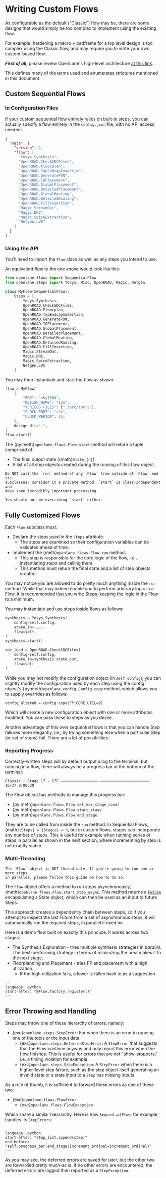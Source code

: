 # Writing Custom Flows

As configurable as the default ("Classic") flow may be, there are some designs
that would simply be too complex to implement using the existing flow.

For example, hardening a macro + padframe for a top level design is too complex
using the Classic flow, and may require you to write your own custom-based flow.

**_First of all_**, please review OpenLane's high-level architecture [at this link](../reference/architecture.md).

This defines many of the terms used and enumerates strictures mentioned in this document.

## Custom Sequential Flows

### In Configuration Files

If your custom sequential flow entirely relies on built-in steps, you can actually specify
a flow entirely in the `config.json` file, with no API access needed:

```json
{
  "meta": {
    "version": 2,
    "flow": [
      "Yosys.Synthesis",
      "OpenROAD.CheckSDCFiles",
      "OpenROAD.Floorplan",
      "OpenROAD.TapEndcapInsertion",
      "OpenROAD.GeneratePDN",
      "OpenROAD.IOPlacement",
      "OpenROAD.GlobalPlacement",
      "OpenROAD.DetailedPlacement",
      "OpenROAD.GlobalRouting",
      "OpenROAD.DetailedRouting",
      "OpenROAD.FillInsertion",
      "Magic.StreamOut",
      "Magic.DRC",
      "Magic.SpiceExtraction",
      "Netgen.LVS"
    ]
  }
}
```

### Using the API

You'll need to import the `Flow` class as well as any steps you intend to use.

An equivalent flow to the one above would look like this:

```python
from openlane.flows import SequentialFlow
from openlane.steps import Yosys, Misc, OpenROAD, Magic, Netgen

class MyFlow(SequentialFlow):
    Steps = [
        Yosys.Synthesis,
        OpenROAD.CheckSDCFiles,
        OpenROAD.Floorplan,
        OpenROAD.TapEndcapInsertion,
        OpenROAD.GeneratePDN,
        OpenROAD.IOPlacement,
        OpenROAD.GlobalPlacement,
        OpenROAD.DetailedPlacement,
        OpenROAD.GlobalRouting,
        OpenROAD.DetailedRouting,
        OpenROAD.FillInsertion,
        Magic.StreamOut,
        Magic.DRC,
        Magic.SpiceExtraction,
        Netgen.LVS
    ]
```

You may then instantiate and start the flow as shown:

```python
flow = MyFlow(
    {
        "PDK": "sky130A",
        "DESIGN_NAME": "spm",
        "VERILOG_FILES": ["./src/spm.v"],
        "CLOCK_PORT": "clk",
        "CLOCK_PERIOD": 10,
    },
    design_dir=".",
)
flow.start()
```

The {py:meth}`openlane.flows.Flow.start` method will return a tuple comprised of:

- The final output state ({math}`State_{n}`).
- A list of all step objects created during the running of this flow object.

```{important}
Do NOT call the `run` method of any `Flow` from outside of `Flow` and its
subclasses- consider it a private method. `start` is class-independent and
does some incredibly important processing.

You should not be overriding `start` either.
```

## Fully Customized Flows

Each `Flow` subclass must:

- Declare the steps used in the `Steps` attribute.
  - The steps are examined so their configuration variables can be validated ahead of time.
- Implement the {meth}`openlane.flows.Flow.run` method.
  - This step is responsible for the core logic of the flow, i.e., instantiating
    steps and calling them.
  - This method must return the final state and a list of step objects created.

You may notice you are allowed to do pretty much anything inside the `run` method.
While that may indeed enable you to perform arbitrary logic in a Flow, it is
recommended that you write Steps, keeping the logic in the Flow to a minimum.

You may instantiate and use steps inside flows as follows:

```python
synthesis = Yosys.Synthesis(
    config=self.config,
    state_in=...,
    flow=self,
)
synthesis.start()

sdc_load = OpenROAD.CheckSDCFiles(
    config=self.config,
    state_in=synthesis.state_out,
    flow=self
)
```

While you may not modify the configuration object (in `self.config`),
you can slightly modify the configuration used by each step using the config object's
{py:meth}`openlane.config.Config.copy` method, which allows you to supply overrides as follows:

```python3
config_altered = config.copy(FP_CORE_UTIL=9)
```

Which will create a new configuration object with one or more attributes modified.
You can pass these to steps as you desire.

Another advantage of this over sequential flows is that you can handle Step failures
more elegantly, i.e., by trying something else when a particular Step (or set of steps) fail.
There are a lot of possibilities.

### Reporting Progress

Correctly-written steps will by default output a log to the terminal, but, running
in a flow, there will always be a progress bar at the bottom of the terminal:

```
Classic - Stage 17 - CTS ━━━━━━━━━━━━━━━━━╺━━━━━━━━━━━━━━━━━━━━━━ 16/37 0:00:20
```

The Flow object has methods to manage this progress bar:

- {py:meth}`openlane.flows.Flow.set_max_stage_count`
- {py:meth}`openlane.flows.Flow.start_stage`
- {py:meth}`openlane.flows.Flow.end_stage`.

They are to be called from inside the `run` method. In Sequential Flows,
{math}`|Steps| = |Stages| = n`, but in custom flows, stages can incorporate any
number of steps. This is useful for example when running series of steps in parallel
as shown in the next section, where incrementing by step is not exactly viable.

### Multi-Threading

```{important}
The `Flow` object is NOT thread-safe. If you're going to run one or more steps
in parallel, please follow this guide on how to do so.
```

The `Flow` object offers a method to run steps asynchronously, {meth}`openlane.flows.Flow.start_step_async`.
This method returns a [`Future`](https://en.wikipedia.org/wiki/Futures_and_promises)
encapsulating a State object, which can then be used as an input to future Steps.

This approach creates a dependency chain between steps, so if you attempt to
inspect the last Future from a set of asynchronous steps, it will automatically
run the required steps, in parallel if need be.

Here is a demo flow built on exactly this principle. It works across two stages:

- The Synthesis Exploration - tries multiple synthesis strategies in _parallel_.
  The best-performing strategy in terms of minimizing the area makes it to the
  next stage.
- Floorplanning and Placement - tries FP and placement with a high utilization.
  - If the high utilization fails, a lower is fallen back to as a suggestion.

```{literalinclude} ../../../openlane/flows/optimizing.py
---
language: python
start-after: "@Flow.factory.register()"
---
```

## Error Throwing and Handling

Steps may throw one of these hierarchy of errors, namely:

- {exc}`openlane.steps.StepError`: For when there is an error in running one of the
  tools or the input data.
  - {exc}`openlane.steps.DeferredStepError`: A `StepError` that suggests that the
    Flow continue anyway and only report this error when the flow finishes. This
    is useful for errors that are not "show-stoppers," i.e. a timing violation
    for example.
  - {exc}`openlane.steps.StepException`: A `StepError` when there is a
    higher-level step failure, such as the step object itself generating an
    invalid state or a state input to a `Step` has missing inputs.

As a rule of thumb, it is sufficient to forward these errors as one of these two:

- {exc}`openlane.flows.FlowError`
  - {exc}`openlane.flows.FlowException`

Which share a similar hieararchy. Here is how `SequentialFlow`, for example, handles
its `StepError`s:

```{literalinclude} ../../../openlane/flows/sequential.py
---
language: python
start-after: "step_list.append(step)"
end-before: "self.progress_bar.end_stage(increment_ordinal=increment_ordinal)"
---
```

As you may see, the deferred errors are saved for later, but the other two are
forwarded pretty much-as is. If no other errors are encountered, the deferred
errors are logged then reported as a `StepException`.

